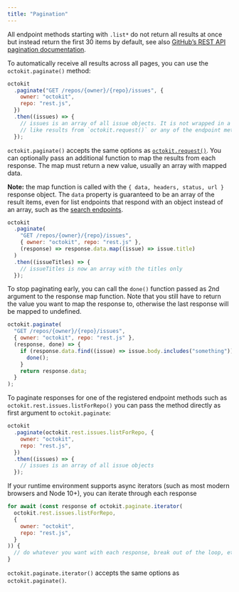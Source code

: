```yaml
---
title: "Pagination"
---
```


All endpoint methods starting with `.list*` do not return all results at once but instead return the first 30 items by default, see also [GitHub’s REST API pagination documentation](https://docs.github.com/en/rest/overview/resources-in-the-rest-api#pagination).

To automatically receive all results across all pages, you can use the `octokit.paginate()` method:

```js
octokit
  .paginate("GET /repos/{owner}/{repo}/issues", {
    owner: "octokit",
    repo: "rest.js",
  })
  .then((issues) => {
    // issues is an array of all issue objects. It is not wrapped in a { data, headers, status, url } object
    // like results from `octokit.request()` or any of the endpoint methods such as `octokit.rest.issues.listForRepo()`
  });
```

`octokit.paginate()` accepts the same options as [`octokit.request()`](#custom-requests). You can optionally pass an additional function to map the results from each response. The map must return a new value, usually an array with mapped data.

**Note:** the map function is called with the `{ data, headers, status, url }` response object. The `data` property is guaranteed to be an array of the result items, even for list endpoints that respond with an object instead of an array, such as the [search endpoints](https://docs.github.com/en/rest/reference/search/#example).

```js
octokit
  .paginate(
    "GET /repos/{owner}/{repo}/issues",
    { owner: "octokit", repo: "rest.js" },
    (response) => response.data.map((issue) => issue.title)
  )
  .then((issueTitles) => {
    // issueTitles is now an array with the titles only
  });
```

To stop paginating early, you can call the `done()` function passed as 2nd argument to the response map function. Note that you still have to return the value you want to map the response to, otherwise the last response will be mapped to undefined.

```js
octokit.paginate(
  "GET /repos/{owner}/{repo}/issues",
  { owner: "octokit", repo: "rest.js" },
  (response, done) => {
    if (response.data.find((issue) => issue.body.includes("something"))) {
      done();
    }
    return response.data;
  }
);
```

To paginate responses for one of the registered endpoint methods such as `octokit.rest.issues.listForRepo()` you can pass the method directly as first argument to `octokit.paginate`:

```js
octokit
  .paginate(octokit.rest.issues.listForRepo, {
    owner: "octokit",
    repo: "rest.js",
  })
  .then((issues) => {
    // issues is an array of all issue objects
  });
```

If your runtime environment supports async iterators (such as most modern browsers and Node 10+), you can iterate through each response

```js
for await (const response of octokit.paginate.iterator(
  octokit.rest.issues.listForRepo,
  {
    owner: "octokit",
    repo: "rest.js",
  }
)) {
  // do whatever you want with each response, break out of the loop, etc.
}
```

`octokit.paginate.iterator()` accepts the same options as `octokit.paginate()`.
